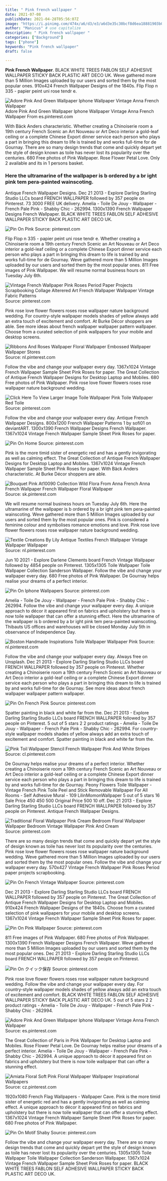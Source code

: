 ```yaml
---
title: " Pink french wallpaper "
date: 2021-07-08
publishDate: 2021-04-28T05:56:07Z
image: "https://i.pinimg.com/474x/a6/d3/e3/a6d3e35c30bcf8d6ea18881903b0b5ff.jpg"
author: "Manicus" # use capitalize
description: " Pink french wallpaper "
categories: ["Background"]
tags: ["phone"]
keywords: "Pink french wallpaper"
draft: false

---
```



**Pink French Wallpaper**. BLACK WHITE TREES FABLON SELF ADHESIVE WALLPAPER STICKY BACK PLASTIC ART DECO UK. Weve gathered more than 5 Million Images uploaded by our users and sorted them by the most popular ones. 910x424 French Wallpaper Designs of the 1840s. Flip Flop n 335 - papier peint uni rose tendr e.

![Adore Pink And Green Wallpaper Iphone Wallpaper Vintage Anna French Wallpaper](https://i.pinimg.com/originals/d8/06/23/d80623376e743b80768846abfffa1f31.jpg "Adore Pink And Green Wallpaper Iphone Wallpaper Vintage Anna French Wallpaper")
Adore Pink And Green Wallpaper Iphone Wallpaper Vintage Anna French Wallpaper From es.pinterest.com


With Bäck Anders characteristic. Whether creating a Chinoiserie room a 19th century French Scenic an Art Nouveau or Art Deco interior a gold-leaf ceiling or a complete Chinese Export dinner service each person who plays a part in bringing this dream to life is trained by and works full-time for de Gournay. There are so many design trends that come and quickly depart yet the style of design known as toile has never lost its popularity over the centuries. 680 Free photos of Pink Wallpaper. Rose Flower Petal Love. Only 2 available and its in 1 persons basket.

### Here the ultramarine of the wallpaper is b ordered by a br ight pink tem pera-painted wainscoting.

Antique French Wallpaper Designs. Dec 21 2013 - Explore Darling Starling Studio LLCs board FRENCH WALLPAPER followed by 357 people on Pinterest. 73 3000 FREE UK delivery. Amelia - Toile De Jouy - Wallpaper - French Pale Pink - Shabby Chic - 262994. 1300x1390 French Wallpaper Designs French Wallpaper. BLACK WHITE TREES FABLON SELF ADHESIVE WALLPAPER STICKY BACK PLASTIC ART DECO UK.


![Pin On Pink](https://i.pinimg.com/564x/e7/cd/df/e7cddfa6c68bf45f453bbf41198036bd.jpg "Pin On Pink")
Source: pinterest.com

Flip Flop n 335 - papier peint uni rose tendr e. Whether creating a Chinoiserie room a 19th century French Scenic an Art Nouveau or Art Deco interior a gold-leaf ceiling or a complete Chinese Export dinner service each person who plays a part in bringing this dream to life is trained by and works full-time for de Gournay. Weve gathered more than 5 Million Images uploaded by our users and sorted them by the most popular ones. 811 Free images of Pink Wallpaper. We will resume normal business hours on Tuesday July 6th.

![Vintage French Wallpaper Pink Roses Period Paper Projects Scrapbooking Collage Alterered Art French Wallpaper Wallpaper Vintage Fabric Patterns](https://i.pinimg.com/originals/ee/bb/f7/eebbf780c49ca7adef4362c75f4aa460.jpg "Vintage French Wallpaper Pink Roses Period Paper Projects Scrapbooking Collage Alterered Art French Wallpaper Wallpaper Vintage Fabric Patterns")
Source: pinterest.com

Pink rose love flower flowers roses rose wallpaper nature background wedding. For country-style wallpaper models shades of yellow always add an extra touch of excitement and comfort. At Burke Décor shoppers are able. See more ideas about french wallpaper wallpaper pattern wallpaper. Choose from a curated selection of pink wallpapers for your mobile and desktop screens.

![Ribbons And Roses Wallpaper Floral Wallpaper Embossed Wallpaper Wallpaper Stores](https://i.pinimg.com/originals/d5/71/49/d57149733bb56455b3ff0055c8d57ebf.jpg "Ribbons And Roses Wallpaper Floral Wallpaper Embossed Wallpaper Wallpaper Stores")
Source: nl.pinterest.com

Follow the vibe and change your wallpaper every day. 1367x1024 Vintage French Wallpaper Sample Sheet Pink Roses for paper. The Great Collection of Antique French Wallpaper Designs for Desktop Laptop and Mobiles. 680 Free photos of Pink Wallpaper. Pink rose love flower flowers roses rose wallpaper nature background wedding.

![Click Here To View Larger Image Toile Wallpaper Pink Toile Wallpaper Red Toile](https://i.pinimg.com/474x/2e/8d/93/2e8d93be7528f90b8d4654f5f4a023d0.jpg "Click Here To View Larger Image Toile Wallpaper Pink Toile Wallpaper Red Toile")
Source: pinterest.com

Follow the vibe and change your wallpaper every day. Antique French Wallpaper Designs. 800x1200 French Wallpaper Patterns 1 by sofi01 on deviantART. 1300x1390 French Wallpaper Designs French Wallpaper. 1367x1024 Vintage French Wallpaper Sample Sheet Pink Roses for paper.

![Pin On Home](https://i.pinimg.com/474x/7c/28/0f/7c280fb9471b3ee35e17d7a223660f47.jpg "Pin On Home")
Source: pinterest.com

Pink is the more timid sister of energetic red and has a gently invigorating as well as calming effect. The Great Collection of Antique French Wallpaper Designs for Desktop Laptop and Mobiles. 1367x1024 Vintage French Wallpaper Sample Sheet Pink Roses for paper. With Bäck Anders characteristic. At Burke Décor shoppers are able.

![Bouquet Pink At10090 Collection Wild Flora From Anna French Anna French Wallpaper French Wallpaper Floral Wallpaper](https://i.pinimg.com/originals/cc/72/d9/cc72d905f5fc069e6d341b648d17cb88.jpg "Bouquet Pink At10090 Collection Wild Flora From Anna French Anna French Wallpaper French Wallpaper Floral Wallpaper")
Source: sk.pinterest.com

We will resume normal business hours on Tuesday July 6th. Here the ultramarine of the wallpaper is b ordered by a br ight pink tem pera-painted wainscoting. Weve gathered more than 5 Million Images uploaded by our users and sorted them by the most popular ones. Pink is considered a feminine colour and symbolises romance emotions and love. Pink rose love flower flowers roses rose wallpaper nature background wedding.

![Textile Creations By Lily Antique Textiles French Wallpaper Vintage Wallpaper Wallpaper](https://i.pinimg.com/originals/e7/a7/72/e7a77225fa98ace76d1511261632e2cb.jpg "Textile Creations By Lily Antique Textiles French Wallpaper Vintage Wallpaper Wallpaper")
Source: nl.pinterest.com

Jun 10 2021 - Explore Darlene Clements board French Vintage Wallpaper followed by 4854 people on Pinterest. 1305x1305 Toile Wallpaper Toile Wallpaper Collection Sanderson Wallpaper. Follow the vibe and change your wallpaper every day. 680 Free photos of Pink Wallpaper. De Gournay helps realise your dreams of a perfect interior.

![Pin On Iphone Wallpapers](https://i.pinimg.com/originals/f4/a1/92/f4a1926c7ab74c5018f3a84818bde000.jpg "Pin On Iphone Wallpapers")
Source: pinterest.com

Amelia - Toile De Jouy - Wallpaper - French Pale Pink - Shabby Chic - 262994. Follow the vibe and change your wallpaper every day. A unique approach to décor it appeared first on fabrics and upholstery but there is now toile wallpaper that can offer a stunning effect. Here the ultramarine of the wallpaper is b ordered by a br ight pink tem pera-painted wainscoting. Thibauts US offices and warehouses will be closed Monday July 5th in observance of Independence Day.

![Boston Handmade Inspirations Toile Wallpaper Wallpaper Pink](https://i.pinimg.com/originals/c6/ec/41/c6ec419030602abfe73a995420bfc960.jpg "Boston Handmade Inspirations Toile Wallpaper Wallpaper Pink")
Source: nl.pinterest.com

Follow the vibe and change your wallpaper every day. Always free on Unsplash. Dec 21 2013 - Explore Darling Starling Studio LLCs board FRENCH WALLPAPER followed by 357 people on Pinterest. Whether creating a Chinoiserie room a 19th century French Scenic an Art Nouveau or Art Deco interior a gold-leaf ceiling or a complete Chinese Export dinner service each person who plays a part in bringing this dream to life is trained by and works full-time for de Gournay. See more ideas about french wallpaper wallpaper pattern wallpaper.

![Pin On French Pink](https://i.pinimg.com/originals/2a/51/4a/2a514aa42352daa89ba2946982270708.jpg "Pin On French Pink")
Source: pinterest.com

Spatter painting in black and white far from the. Dec 21 2013 - Explore Darling Starling Studio LLCs board FRENCH WALLPAPER followed by 357 people on Pinterest. 5 out of 5 stars 2 2 product ratings - Amelia - Toile De Jouy - Wallpaper - French Pale Pink - Shabby Chic - 262994. For country-style wallpaper models shades of yellow always add an extra touch of excitement and comfort. Spatter painting in black and white far from the.

![Pink Toil Wallpaper Stencil French Wallpaper Pink And White Stripes](https://i.pinimg.com/originals/f4/b4/c4/f4b4c4763ab0a7a542f934402505edfb.jpg "Pink Toil Wallpaper Stencil French Wallpaper Pink And White Stripes")
Source: cl.pinterest.com

De Gournay helps realise your dreams of a perfect interior. Whether creating a Chinoiserie room a 19th century French Scenic an Art Nouveau or Art Deco interior a gold-leaf ceiling or a complete Chinese Export dinner service each person who plays a part in bringing this dream to life is trained by and works full-time for de Gournay. Peony Flowers Toile Wallpaper - Vintage French Pink Toile Peel and Stick Removable Wallpaper For All Rooms - Self Adhesive Mural - 109 LilinMomonWallpaper 5 out of 5 stars 16 Sale Price 450 450 500 Original Price 500 10 off. Dec 21 2013 - Explore Darling Starling Studio LLCs board FRENCH WALLPAPER followed by 357 people on Pinterest. Antique French Wallpaper Designs.

![Traditional Floral Wallpaper Pink Cream Bedroom Floral Wallpaper Wallpaper Bedroom Vintage Wallpaper Pink And Cream](https://i.pinimg.com/originals/1e/f6/af/1ef6afad96162296bf9d5323a0c4a5d2.jpg "Traditional Floral Wallpaper Pink Cream Bedroom Floral Wallpaper Wallpaper Bedroom Vintage Wallpaper Pink And Cream")
Source: pinterest.com

There are so many design trends that come and quickly depart yet the style of design known as toile has never lost its popularity over the centuries. Pink rose love flower flowers roses rose wallpaper nature background wedding. Weve gathered more than 5 Million Images uploaded by our users and sorted them by the most popular ones. Follow the vibe and change your wallpaper every day. 570x427 Vintage French Wallpaper Pink Roses Period paper projects scrapbooking.

![Pin On French Vintage Wallpaper](https://i.pinimg.com/originals/f2/ce/8f/f2ce8fcc5d14765d12ada919c3900d3b.jpg "Pin On French Vintage Wallpaper")
Source: pinterest.com

Dec 21 2013 - Explore Darling Starling Studio LLCs board FRENCH WALLPAPER followed by 357 people on Pinterest. The Great Collection of Antique French Wallpaper Designs for Desktop Laptop and Mobiles. 910x424 French Wallpaper Designs of the 1840s. Choose from a curated selection of pink wallpapers for your mobile and desktop screens. 1367x1024 Vintage French Wallpaper Sample Sheet Pink Roses for paper.

![Pin On Pink Wallpaper](https://i.pinimg.com/474x/01/09/b1/0109b1dff1f237a42b960285d6d8a075.jpg "Pin On Pink Wallpaper")
Source: pinterest.com

811 Free images of Pink Wallpaper. 680 Free photos of Pink Wallpaper. 1300x1390 French Wallpaper Designs French Wallpaper. Weve gathered more than 5 Million Images uploaded by our users and sorted them by the most popular ones. Dec 21 2013 - Explore Darling Starling Studio LLCs board FRENCH WALLPAPER followed by 357 people on Pinterest.

![Pin On クイック保存](https://i.pinimg.com/originals/49/e1/1a/49e11ab0b4bbdc5d88bf030a3673c40d.jpg "Pin On クイック保存")
Source: pinterest.com

Pink rose love flower flowers roses rose wallpaper nature background wedding. Follow the vibe and change your wallpaper every day. For country-style wallpaper models shades of yellow always add an extra touch of excitement and comfort. BLACK WHITE TREES FABLON SELF ADHESIVE WALLPAPER STICKY BACK PLASTIC ART DECO UK. 5 out of 5 stars 2 2 product ratings - Amelia - Toile De Jouy - Wallpaper - French Pale Pink - Shabby Chic - 262994.

![Adore Pink And Green Wallpaper Iphone Wallpaper Vintage Anna French Wallpaper](https://i.pinimg.com/originals/d8/06/23/d80623376e743b80768846abfffa1f31.jpg "Adore Pink And Green Wallpaper Iphone Wallpaper Vintage Anna French Wallpaper")
Source: es.pinterest.com

The Great Collection of Paris in Pink Wallpaper for Desktop Laptop and Mobiles. Rose Flower Petal Love. De Gournay helps realise your dreams of a perfect interior. Amelia - Toile De Jouy - Wallpaper - French Pale Pink - Shabby Chic - 262994. A unique approach to décor it appeared first on fabrics and upholstery but there is now toile wallpaper that can offer a stunning effect.

![Amiata Floral Soft Pink Floral Wallpaper Wallpaper Inspirational Wallpapers](https://i.pinimg.com/originals/e1/16/1b/e1161b91bae88ddfaaad5131b614c864.jpg "Amiata Floral Soft Pink Floral Wallpaper Wallpaper Inspirational Wallpapers")
Source: cz.pinterest.com

1920x1080 French Flag Wallpapers - Wallpaper Cave. Pink is the more timid sister of energetic red and has a gently invigorating as well as calming effect. A unique approach to décor it appeared first on fabrics and upholstery but there is now toile wallpaper that can offer a stunning effect. 1367x1024 Vintage French Wallpaper Sample Sheet Pink Roses for paper. 680 Free photos of Pink Wallpaper.

![Pin On Motif Shaby](https://i.pinimg.com/474x/a6/d3/e3/a6d3e35c30bcf8d6ea18881903b0b5ff.jpg "Pin On Motif Shaby")
Source: pinterest.com

Follow the vibe and change your wallpaper every day. There are so many design trends that come and quickly depart yet the style of design known as toile has never lost its popularity over the centuries. 1305x1305 Toile Wallpaper Toile Wallpaper Collection Sanderson Wallpaper. 1367x1024 Vintage French Wallpaper Sample Sheet Pink Roses for paper. BLACK WHITE TREES FABLON SELF ADHESIVE WALLPAPER STICKY BACK PLASTIC ART DECO UK.

